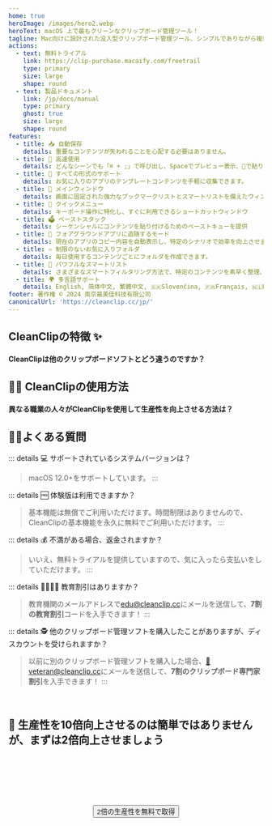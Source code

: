 ```yaml
---
home: true
heroImage: /images/hero2.webp
heroText: macOS 上で最もクリーンなクリップボード管理ツール！
tagline: Mac向けに設計された没入型クリップボード管理ツール、シンプルでありながら複雑
actions:
  - text: 無料トライアル
    link: https://clip-purchase.macaify.com/freetrail
    type: primary
    size: large
    shape: round
  - text: 製品ドキュメント
    link: /jp/docs/manual
    type: primary
    ghost: true
    size: large
    shape: round
features:
  - title: 📥 自動保存
    details: 重要なコンテンツが失われることを心配する必要はありません。
  - title: 🚀 高速使用
    details: どんなシーンでも「⌘ + ;」で呼び出し、Spaceでプレビュー表示、🔢で貼り付け、非常に滑らか
  - title: 🌈 すべての形式のサポート
    details: お気に入りのアプリのテンプレートコンテンツを手軽に収集できます。
  - title: 📌 メインウィンドウ
    details: 画面に固定された強力なブックマークリストとスマートリストを備えたウィンドウ
  - title: 🧲 クイックメニュー
    details: キーボード操作に特化し、すぐに利用できるショートカットウィンドウ
  - title: 🗳️ ペーストスタック
    details: シーケンシャルにコンテンツを貼り付けるためのペーストキューを提供
  - title: 🧲 フォアグラウンドアプリに追随するモード
    details: 現在のアプリのコピー内容を自動表示し、特定のシナリオで効率を向上させます。
  - title: ♾️ 制限のないお気に入りフォルダ
    details: 毎日使用するコンテンツごとにフォルダを作成できます。
  - title: 🧠 パワフルなスマートリスト
    details: さまざまなスマートフィルタリング方法で、特定のコンテンツを素早く整理、選択できます。
  - title: 🌍 多言語サポート
    details: English, 简体中文, 繁體中文, 🇸🇰Slovenčina, 🇫🇷Français, 🇳🇱Nederlands, 🇯🇵にほんご, 🇬🇷ελληνικά <a href="/jp/discounts">翻訳を手伝う</a>
footer: 著作権 © 2024 南京最美佳科技有限公司
canonicalUrl: 'https://cleanclip.cc/jp/'
---
```


<div class="segments">
  <TabFeatures-MainWindow class="tabfeatures"/>
  <TabFeatures-QuickMenu class="tabfeatures"/>
  <TabFeatures-PasteStack class="tabfeatures"/>

  <div class="usp">

  ## CleanClipの特徴 ✨
  #### CleanClipは他のクリップボードソフトとどう違うのですか？

  <usp-Usp/>

  </div>
  
  <div class="usecase">

  ## 👩‍💻 CleanClipの使用方法
  #### 異なる職業の人々がCleanClipを使用して生産性を向上させる方法は？

  <usecase-UseCases/>

  </div>


  <div class="faq">
  <div>

  ## 🙋🏻よくある質問

::: details 💻 サポートされているシステムバージョンは？
> macOS 12.0+をサポートしています。
:::

::: details 🆓 体験版は利用できますか？
> 基本機能は無償でご利用いただけます。時間制限はありませんので、CleanClipの基本機能を永久に無料でご利用いただけます。
:::

::: details 💰 不満がある場合、返金されますか？
> いいえ、無料トライアルを提供していますので、気に入ったら支払いをしていただけます。
:::

::: details 👩‍🎓🧑‍🎓 教育割引はありますか？
  > 教育機関のメールアドレスで<a href="MAILTO:EDU@CLEANCLIP.CC?SUBJECT=%5BEDU%20DISCOUNT%5D%20REQUESTING%20DISCOUNT%20CODE%20FOR%2030%25%20OFF%20CLEANCLIP%20LICENSE&BODY=REQUESTING%20DISCOUNT%20CODE%20FOR%2030%25%20OFF%20CLEANCLIP%20LICENSE">edu@cleanclip.cc</a>にメールを送信して、**7割の教育割引**コードを入手できます！
:::

::: details 🕵️ 他のクリップボード管理ソフトを購入したことがありますが、ディスカウントを受けられますか？
  > 以前に別のクリップボード管理ソフトを購入した場合、<a href="mailto:veteran@cleanclip.cc?subject=%5Bveteran%20discount%5D%20Requesting%20Discount%20Code%20for%2030%25%20Off%20CleanClip%20License&body=Hello%20CleanClips%2C%0A%0AI%20have%20previously%20purchased%20other%20clipboard%20management%20software%20and%20I%20am%20requesting%20a%2030%25%20discount%20on%20the%20CleanClip%20License.%0A%0AThe%20link%20to%20the%20one%20I%20used%3A%20%5Blink%5D%0A%0AHere%20is%20the%20purchase%20receipt%3A%20%5BScreenshots%5D">📮veteran@cleanclip.cc</a>にメールを送信して、**7割のクリップボード専門家割引**を入手できます！
:::
  </div>
  </div>

  <div class="encourage">
  </br>

  ## 🚀 生産性を10倍向上させるのは簡単ではありませんが、まずは2倍向上させましょう

  </br>
  </br>

  <div style="display: flex; justify-content: center;">
    <div style="text-align: center">
      <button type="button" class="ant-btn ant-btn-primary ant-btn-round ant-btn-lg" style="margin-top: 64px">
        <a :href="$site.themeConfig.freeTrailUrl">
                      2倍の生産性を無料で取得
        </a>
      </button>
    </div>
  </div>

  </br>
  </br>
  </br>
  </div>

</div>

<NewFooter/>